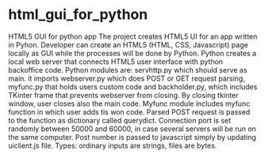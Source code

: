 # html_gui_for_python
HTML5 GUI for python app 
The project creates HTML5 UI for an app written in Pyhon. Developer can create an HTML5 (HTML, CSS, Javascript) page locally as GUI while the processes will be done by Python.
Python creates a local web server that connects HTML5 user interface with python backoffice code. 
Python modules are: servhttp.py which should serve as main. it imports webserver.py which does POST or GET request parsing, myfunc.py that holds users custom code and backholder.py, which includes TKinter frame that prevents webserver from closing. By closing tkinter window, user closes also the main code.
Myfunc module includes myfunc function in which user adds tis won code. Parsed POST request is passed to the function as dictionary called querydict.
Connection port is set randomly between 50000 and 60000, in case several servers will be run on the same computer. Post number is passed to javascript simply by updating uiclient.js file.
Types: ordinary inputs are strings, files are bytes.
